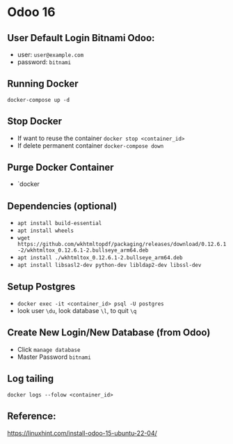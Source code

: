 # Odoo 16

## User Default Login Bitnami Odoo:

- user: `user@example.com`
- password: `bitnami`

## Running Docker

`docker-compose up -d`

## Stop Docker

- If want to reuse the container `docker stop <container_id>`
- If delete permanent container `docker-compose down`

## Purge Docker Container

- `docker 

## Dependencies (optional)

- `apt install build-essential`
- `apt install wheels`
- `wget https://github.com/wkhtmltopdf/packaging/releases/download/0.12.6.1-2/wkhtmltox_0.12.6.1-2.bullseye_arm64.deb`
- `apt install ./wkhtmltox_0.12.6.1-2.bullseye_arm64.deb`
- `apt install libsasl2-dev python-dev libldap2-dev libssl-dev`

## Setup Postgres

- `docker exec -it <container_id> psql -U postgres`
- look user `\du`, look database `\l`, to quit `\q`

## Create New Login/New Database (from Odoo)

- Click `manage database`
- Master Password `bitnami`

## Log tailing

`docker logs --folow <container_id>`

## Reference:

https://linuxhint.com/install-odoo-15-ubuntu-22-04/


